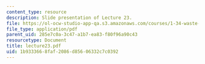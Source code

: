 ```yaml
---
content_type: resource
description: Slide presentation of Lecture 23.
file: https://ol-ocw-studio-app-qa.s3.amazonaws.com/courses/1-34-waste-containment-and-remediation-technology-spring-2004/1b9333668faf2086d85606332c7c0392_lecture23.pdf
file_type: application/pdf
parent_uid: 285e7c0a-3c47-a1b7-ea83-f80f96a90c43
resourcetype: Document
title: lecture23.pdf
uid: 1b933366-8faf-2086-d856-06332c7c0392
---
```

